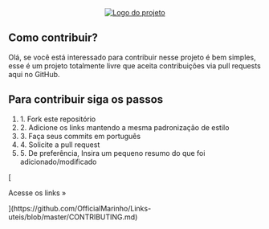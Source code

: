 <div align="center">
  <a href="https://github.com/Diegooliveyra/Useful-for-Front-End/blob/main/README.md">
    <img alt="Logo do projeto" src="https://github.com/Diegooliveyra/Useful-for-Front-End/blob/main/logo.png.png">
  </a>
</div>

<h2>Como contribuir?</h2>

<p>Olá, se você está interessado para contribuir nesse projeto é bem simples, esse é um projeto totalmente livre que aceita contribuições via pull requests aqui no GitHub. </p>

<h2>Para contribuir siga os passos</h2>

<ol>
    <li>1.	Fork este repositório
    <li>2.	Adicione os links mantendo a mesma padronização de estilo 
    <li>3.	Faça seus commits em português
    <li>4.	Solicite a pull request
    <li>5.	De preferência, Insira um pequeno resumo do que foi adicionado/modificado
</ol>
[<p>Acesse os links »</p>](https://github.com/OfficialMarinho/Links-uteis/blob/master/CONTRIBUTING.md)


